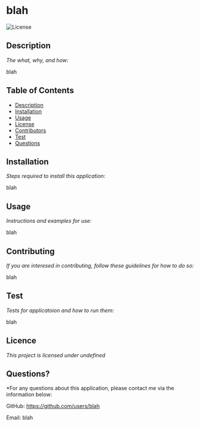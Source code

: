 # blah

  ![License](https://img.shields.io/static/v1?label=GNU&message=license&color=red)

## Description

  *The what, why, and how:*

  blah

## Table of Contents


  - [Description](#description)
  - [Installation](#installation)
  - [Usage](#usage)
  - [License](#license)
  - [Contributors](#contributors)
  - [Test](#test)
  - [Questions](#questions)

## Installation

  *Steps required to install this application:*

  blah

## Usage
  *Instructions and examples for use:*

  blah

## Contributing
  
  *If you are interesed in contributing, follow these guidelines for how to do so:*

  blah

## Test

  *Tests for applicatoion and how to run them:*

  blah

## Licence

  *This project is licensed under undefined*

  

## Questions?

  *For any questions about this application, please contact me via the information below:

  GitHub: https://github.com/users/blah
  
  Email: blah

